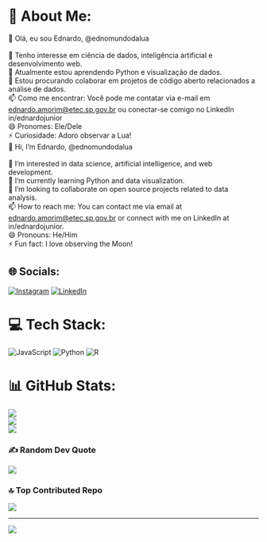 # 💫 About Me:
👋 Olá, eu sou Ednardo, @ednomundodalua<br><br>👀 Tenho interesse em ciência de dados, inteligência artificial e desenvolvimento web.<br>🌱 Atualmente estou aprendendo Python e visualização de dados.<br>💞️ Estou procurando colaborar em projetos de código aberto relacionados a análise de dados.<br>📫 Como me encontrar: Você pode me contatar via e-mail em ednardo.amorim@etec.sp.gov.br ou conectar-se comigo no LinkedIn in/ednardojunior<br>😄 Pronomes: Ele/Dele<br>⚡ Curiosidade: Adoro observar a Lua!<br>👋 Hi, I’m Ednardo, @ednomundodalua<br><br>👀 I’m interested in data science, artificial intelligence, and web development.<br>🌱 I’m currently learning Python and data visualization.<br>💞️ I’m looking to collaborate on open source projects related to data analysis.<br>📫 How to reach me: You can contact me via email at ednardo.amorim@etec.sp.gov.br or connect with me on LinkedIn at in/ednardojunior.<br>😄 Pronouns: He/Him<br>⚡ Fun fact: I love observing the Moon!


## 🌐 Socials:
[![Instagram](https://img.shields.io/badge/Instagram-%23E4405F.svg?logo=Instagram&logoColor=white)](https://instagram.com/ednomundodalua ) [![LinkedIn](https://img.shields.io/badge/LinkedIn-%230077B5.svg?logo=linkedin&logoColor=white)](https://linkedin.com/in/ednardojunior) 

# 💻 Tech Stack:
![JavaScript](https://img.shields.io/badge/javascript-%23323330.svg?style=for-the-badge&logo=javascript&logoColor=%23F7DF1E) ![Python](https://img.shields.io/badge/python-3670A0?style=for-the-badge&logo=python&logoColor=ffdd54) ![R](https://img.shields.io/badge/r-%23276DC3.svg?style=for-the-badge&logo=r&logoColor=white)
# 📊 GitHub Stats:
![](https://github-readme-stats.vercel.app/api?username=ednomundodalua&theme=dark&hide_border=false&include_all_commits=true&count_private=false)<br/>
![](https://github-readme-streak-stats.herokuapp.com/?user=ednomundodalua&theme=dark&hide_border=false)<br/>
![](https://github-readme-stats.vercel.app/api/top-langs/?username=ednomundodalua&theme=dark&hide_border=false&include_all_commits=true&count_private=false&layout=compact)

### ✍️ Random Dev Quote
![](https://quotes-github-readme.vercel.app/api?type=horizontal&theme=merko)

### 🔝 Top Contributed Repo
![](https://github-contributor-stats.vercel.app/api?username=ednomundodalua&limit=5&theme=dark&combine_all_yearly_contributions=true)

---
[![](https://visitcount.itsvg.in/api?id=ednomundodalua&icon=5&color=0)](https://visitcount.itsvg.in)

<!-- Proudly created with GPRM ( https://gprm.itsvg.in ) -->
